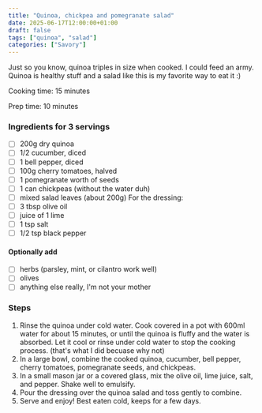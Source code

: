 ```yaml
---
title: "Quinoa, chickpea and pomegranate salad"
date: 2025-06-17T12:00:00+01:00
draft: false
tags: ["quinoa", "salad"]
categories: ["Savory"]
---
```


Just so you know, quinoa triples in size when cooked. I could feed an army. Quinoa is healthy stuff and a salad like this is my favorite way to eat it :)

<div class="recipe" id="recipe">

Cooking time: 15 minutes

Prep time: 10 minutes

### Ingredients for 3 servings
- [ ] 200g dry quinoa
- [ ] 1/2 cucumber, diced
- [ ] 1 bell pepper, diced
- [ ] 100g cherry tomatoes, halved
- [ ] 1 pomegranate worth of seeds
- [ ] 1 can chickpeas (without the water duh)
- [ ] mixed salad leaves (about 200g)
For the dressing:
- [ ] 3 tbsp olive oil
- [ ] juice of 1 lime
- [ ] 1 tsp salt
- [ ] 1/2 tsp black pepper

#### Optionally add
- [ ] herbs (parsley, mint, or cilantro work well)
- [ ] olives
- [ ] anything else really, I'm not your mother

### Steps
1. Rinse the quinoa under cold water. Cook covered in a pot with 600ml water for about 15 minutes, or until the quinoa is fluffy and the water is absorbed. Let it cool or rinse under cold water to stop the cooking process. (that's what I did becuase why not)
2. In a large bowl, combine the cooked quinoa, cucumber, bell pepper, cherry tomatoes, pomegranate seeds, and chickpeas.
3. In a small mason jar or a covered glass, mix the olive oil, lime juice, salt, and pepper. Shake well to emulsify.
4. Pour the dressing over the quinoa salad and toss gently to combine.
5. Serve and enjoy! Best eaten cold, keeps for a few days.

</div>
